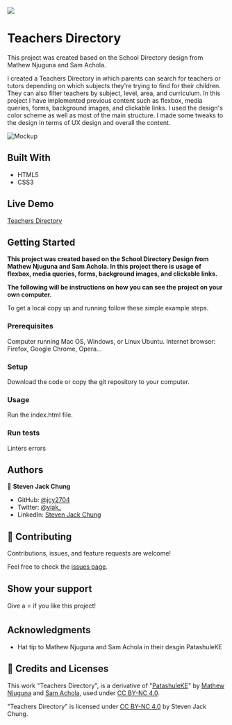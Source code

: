 ![](https://img.shields.io/badge/Microverse-blueviolet)

# Teachers Directory

This project was created based on the School Directory design from Mathew Njuguna and Sam Achola.

I created a Teachers Directory in which parents can search for teachers or tutors depending on which subjects they're trying to find for their children. They can also filter teachers by subject, level, area, and curriculum. In this project I have implemented previous content such as flexbox, media queries, forms, background images, and clickable links. I used the design's color scheme as well as most of the main structure. I made some tweaks to the design in terms of UX design and overall the content.

![Mockup](Screenshots/tdirectory-mockup.png)

## Built With

- HTML5
- CSS3

## Live Demo

[Teachers Directory](https://jcy2704.github.io/directory-capstone/)

## Getting Started

**This project was created based on the School Directory Design from Mathew Njuguna and Sam Achola. In this project there is usage of flexbox, media queries, forms, background images, and clickable links.**

**The following will be instructions on how you can see the project on your own computer.**


To get a local copy up and running follow these simple example steps.

### Prerequisites
Computer running Mac OS, Windows, or Linux Ubuntu.
Internet browser: Firefox, Google Chrome, Opera...

### Setup
Download the code or copy the git repository to your computer.

### Usage
Run the index.html file.

### Run tests
Linters errors



## Authors

👤 **Steven Jack Chung**

- GitHub: [@jcy2704](https://github.com/jcy2704)
- Twitter: [@yiak_](https://twitter.com/yiak_)
- LinkedIn: [Steven Jack Chung](https://linkedin.com/in/stevenjchung)

## 🤝 Contributing

Contributions, issues, and feature requests are welcome!

Feel free to check the [issues page](https://github.com/jcy2704/directory-capstone/issues).

## Show your support

Give a ⭐️ if you like this project!

## Acknowledgments

- Hat tip to Mathew Njuguna and Sam Achola in their desgin PatashuleKE

## 📝 Credits and Licenses

This work "Teachers Directory", is a derivative of "[PatashuleKE](https://www.behance.net/gallery/25563385/PatashuleKE)" by [Mathew Njuguna](https://www.behance.net/mathewnjuguna) and [Sam Achola](https://www.behance.net/aweSam), used under [CC BY-NC 4.0](https://creativecommons.org/licenses/by-nc/4.0/).

"Teachers Directory" is licensed under [CC BY-NC 4.0](https://creativecommons.org/licenses/by-nc/4.0/) by Steven Jack Chung.
